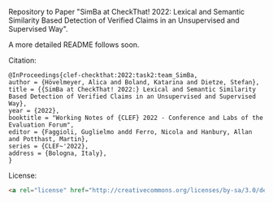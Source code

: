 Repository to Paper "SimBa at CheckThat! 2022: Lexical and Semantic Similarity Based Detection of Verified Claims in an Unsupervised and Supervised Way".

A more detailed README follows soon.

Citation:

```text
@InProceedings{clef-checkthat:2022:task2:team_SimBa,
author = {Hövelmeyer, Alica and Boland, Katarina and Dietze, Stefan},
title = {{SimBa at CheckThat! 2022:} Lexical and Semantic Similarity Based Detection of Verified Claims in an Unsupervised and Supervised Way},
year = {2022},
booktitle = "Working Notes of {CLEF} 2022 - Conference and Labs of the Evaluation Forum",
editor = {Faggioli, Guglielmo andd Ferro, Nicola and Hanbury, Allan and Potthast, Martin},
series = {CLEF~'2022},
address = {Bologna, Italy},
}
```

License:

```html
<a rel="license" href="http://creativecommons.org/licenses/by-sa/3.0/de/"><img alt="Creative Commons Lizenzvertrag" style="border-width:0" src="https://i.creativecommons.org/l/by-sa/3.0/de/88x31.png" /></a><br />Dieses Werk ist lizenziert unter einer <a rel="license" href="http://creativecommons.org/licenses/by-sa/3.0/de/">Creative Commons Namensnennung - Weitergabe unter gleichen Bedingungen 3.0 Deutschland Lizenz</a>.
``` 
